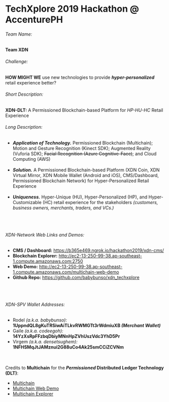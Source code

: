 # TechXplore 2019 Hackathon @ AccenturePH

###### Team Name:  
**Team XDN**


###### Challenge:
**HOW MIGHT WE** use new technologies to provide **_hyper-personalized_** retail experience better?


###### Short Description:
**XDN-DLT:** A Permissioned Blockchain-based Platform for _HP-HU-HC_ Retail Experience


###### Long Description:
- **_Application of Technology._** Permissioned Blockchain (Multichain); Motion and Gesture Recognition (Kinect SDK); Augmented Reality (Vuforia SDK); ~~Facial Recognition (Azure Cognitive-Face)~~; and Cloud Computing (AWS)<br /><br />
- **_Solution._** A Permissioned Blockchain-based Platform (XDN Coin, XDN Virtual Mirror, XDN Mobile Wallet (Android and iOS), CMS/Dashboard, Permissioned Blockchain Network) for Hyper-Personalized Retail Experience<br /><br />
- **_Uniqueness._** Hyper-Unique (HU), Hyper-Personalized (HP), and Hyper-Customizable (HC) retail experience for the stakeholders *(customers, business owners, merchants, traders, and VCs.)*

<br /><br />
###### XDN-Network Web Links and Demos:
- **CMS / Dashboard:** <a href="https://b365e469.ngrok.io/hackathon2019/xdn-cms/">https://b365e469.ngrok.io/hackathon2019/xdn-cms/</a>
- **Blockchain Explorer:** <a href="http://ec2-13-250-99-38.ap-southeast-1.compute.amazonaws.com:2750">http://ec2-13-250-99-38.ap-southeast-1.compute.amazonaws.com:2750</a>
- **Web Demo:** <a href="http://ec2-13-250-99-38.ap-southeast-1.compute.amazonaws.com/multichain-web-demo/">http://ec2-13-250-99-38.ap-southeast-1.compute.amazonaws.com/multichain-web-demo</a>
- **Github Repo:** <a href="https://github.com/babybunso/xdn_techxplore">https://github.com/babybunso/xdn_techxplore</a>

<br /><br />
###### XDN-SPV Wallet Addresses:
- Rodel _(a.k.a. babybunso):_ **1UppndQL8gKuTRSiwAiTLkvRWMGTt3rWdmiuXB  _(Merchant Wallet)_**
- Gaile _(a.k.a. codeegoh):_ **14YzXsRpFFzbqDbiyMNnHpZVhUszVdc3YhD5Pr**
- Virgem _(a.k.a. densetsughem):_ **1NFHSMqJtJAMznui2G88uCo4Ak25smCCiZCVNm**

<br /><br />Credits to **Multichain** for the **_Permissioned_ Distributed Ledger Technology (DLT)**:
- <a href="https://www.multichain.com">Multichain</a><br />
- <a href="https://github.com/MultiChain/multichain-web-demo">Multichain Web Demo</a><br />
- <a href="https://github.com/MultiChain/multichain-explorer">Multichain Explorer</a><br />


